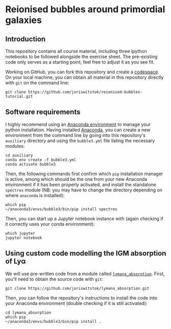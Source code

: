 # Reionised bubbles around primordial galaxies

## Introduction

This repository contains all course material, including three ipython notebooks to be followed alongside the exercise sheet. The pre-existing code only serves as a starting point, feel free to adjust it as you see fit.

Working on GitHub, you can fork this repository and create a [codespace](https://github.com/features/codespaces). On your local machine, you can obtain all material in this repository directly with `git` on the command line:
```
git clone https://github.com/joriswitstok/reionised-bubbles-tutorial.git
```

## Software requirements

I highly recommend using an [Anaconda environment](https://docs.conda.io/projects/conda/en/latest/user-guide/tasks/manage-environments.html) to manage your python installation. Having installed [Anaconda](https://docs.conda.io/projects/conda/en/latest/user-guide/install/index.html#), you can create a new environment from the command line by going into this repository's `auxiliary` directory and using the `bubble3.yml` file listing the necessary modules:
```
cd auxiliary
conda env create -f bubble3.yml
conda activate bubble3
```
Then, the following commands first confirm which `pip` installation manager is active, among which should be the one from your new Anaconda environment if it has been properly activated, and install the standalone `spectres` module (NB: you may have to change the directory depending on where `anaconda` is installed):
```
which pip
~/anaconda3/envs/bubble3/bin/pip install spectres
```
Then, you can start up a Jupyter notebook instance with (again checking if it correctly uses your conda environment):
```
which jupyter
jupyter notebook
```

## Using custom code modelling the IGM absorption of Lyα

We will use pre-written code from a module called [`lymana_absorption`](https://github.com/joriswitstok/lymana_absorption). First, you'll need to obtain the source code with `git`:
```
git clone https://github.com/joriswitstok/lymana_absorption.git
```
Then, you can follow the repository's instructions to install the code into your Anaconda environment (double checking if it is still activated):
```
cd lymana_absorption
which pip
~/anaconda3/envs/bubble3/bin/pip install .
```